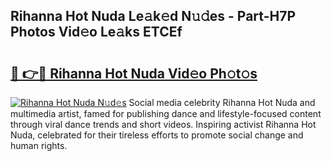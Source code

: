 ## Rihanna Hot Nuda Le𝚊k𝚎d N𝚞𝚍es - Part-H7P Photos Vid𝚎o Le𝚊ks ETCEf

# <h2><a href="http://fbewiy.evod.top/?m=Rihanna+Hot+Nuda">🔗 👉🔴 Rihanna Hot Nuda Vid𝚎o Ph𝚘t𝚘s</a></h2>

[![Rihanna Hot Nuda N𝚞d𝚎s](https://i.imgur.com/8V9OHl7.gif)](http://fbewiy.evod.top/?m=Rihanna+Hot+Nuda)
Social media celebrity Rihanna Hot Nuda and multimedia artist, famed for publishing dance and lifestyle-focused content through viral dance trends and short videos. Inspiring activist Rihanna Hot Nuda, celebrated for their tireless efforts to promote social change and human rights. 
